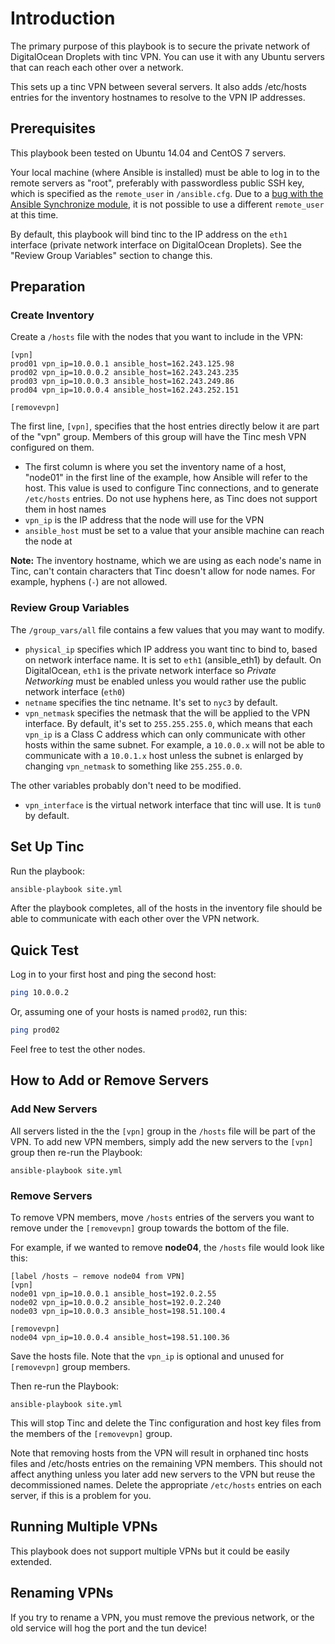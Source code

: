 # Introduction

The primary purpose of this playbook is to secure the private network of DigitalOcean Droplets with tinc VPN. You can use it with any Ubuntu servers that can reach each other over a network.

This sets up a tinc VPN between several servers. It also adds /etc/hosts entries for the inventory hostnames to resolve to the VPN IP addresses.

## Prerequisites

This playbook been tested on Ubuntu 14.04 and CentOS 7 servers.

Your local machine (where Ansible is installed) must be able to log in to the remote servers as "root", preferably with passwordless public SSH key, which is specified as the `remote_user` in `/ansible.cfg`. Due to a [bug with the Ansible Synchronize module](https://github.com/ansible/ansible/issues/13825), it is not possible to use a different `remote_user` at this time.

By default, this playbook will bind tinc to the IP address on the `eth1` interface (private network interface on DigitalOcean Droplets). See the "Review Group Variables" section to change this.

## Preparation

### Create Inventory

Create a `/hosts` file with the nodes that you want to include in the VPN:

```
[vpn]
prod01 vpn_ip=10.0.0.1 ansible_host=162.243.125.98
prod02 vpn_ip=10.0.0.2 ansible_host=162.243.243.235
prod03 vpn_ip=10.0.0.3 ansible_host=162.243.249.86
prod04 vpn_ip=10.0.0.4 ansible_host=162.243.252.151

[removevpn]
```

The first line, `[vpn]`, specifies that the host entries directly below it are part of the "vpn" group. Members of this group will have the Tinc mesh VPN configured on them.

- The first column is where you set the inventory name of a host, "node01" in the first line of the example, how Ansible will refer to the host. This value is used to configure Tinc connections, and to generate `/etc/hosts` entries. Do not use hyphens here, as Tinc does not support them in host names
- `vpn_ip` is the IP address that the node will use for the VPN
- `ansible_host` must be set to a value that your ansible machine can reach the node at

**Note:** The inventory hostname, which we are using as each node's name in Tinc, can't contain characters that Tinc doesn't allow for node names. For example, hyphens (`-`) are not allowed.

### Review Group Variables

The `/group_vars/all` file contains a few values that you may want to modify.

- `physical_ip` specifies which IP address you want tinc to bind to, based on network interface name. It is set to `eth1` (ansible_eth1) by default. On DigitalOcean, `eth1` is the private network interface so *Private Networking* must be enabled unless you would rather use the public network interface (`eth0`)
- `netname` specifies the tinc netname. It's set to `nyc3` by default.
- `vpn_netmask` specifies the netmask that the will be applied to the VPN interface. By default, it's set to `255.255.255.0`, which means that each `vpn_ip` is a Class C address which can only communicate with other hosts within the same subnet. For example, a `10.0.0.x` will not be able to communicate with a `10.0.1.x` host unless the subnet is enlarged by changing `vpn_netmask` to something like `255.255.0.0`.

The other variables probably don't need to be modified.

- `vpn_interface` is the virtual network interface that tinc will use. It is `tun0` by default.

## Set Up Tinc

Run the playbook:

```bash
ansible-playbook site.yml
```

After the playbook completes, all of the hosts in the inventory file should be able to communicate with each other over the VPN network.

## Quick Test

Log in to your first host and ping the second host:

```bash
ping 10.0.0.2
```

Or, assuming one of your hosts is named `prod02`, run this:

```bash
ping prod02
```

Feel free to test the other nodes.

## How to Add or Remove Servers

### Add New Servers

All servers listed in the the `[vpn]` group in the `/hosts` file will be part of the VPN. To add new VPN members, simply add the new servers to the `[vpn]` group then re-run the Playbook:

```command
ansible-playbook site.yml
```

### Remove Servers

To remove VPN members, move `/hosts` entries of the servers you want to remove under the `[removevpn]` group towards the bottom of the file.

For example, if we wanted to remove **node04**, the `/hosts` file would look like this:

```
[label /hosts — remove node04 from VPN]
[vpn]
node01 vpn_ip=10.0.0.1 ansible_host=192.0.2.55
node02 vpn_ip=10.0.0.2 ansible_host=192.0.2.240
node03 vpn_ip=10.0.0.3 ansible_host=198.51.100.4

[removevpn]
node04 vpn_ip=10.0.0.4 ansible_host=198.51.100.36
```

Save the hosts file. Note that the `vpn_ip` is optional and unused for `[removevpn]` group members.

Then re-run the Playbook:

```command
ansible-playbook site.yml
```

This will stop Tinc and delete the Tinc configuration and host key files from the members of the `[removevpn]` group.

Note that removing hosts from the VPN will result in orphaned tinc hosts files and /etc/hosts entries on the remaining VPN members. This should not affect anything unless you later add new servers to the VPN but reuse the decommissioned names. Delete the appropriate `/etc/hosts` entries on each server, if this is a problem for you.

## Running Multiple VPNs

This playbook does not support multiple VPNs but it could be easily extended.

## Renaming VPNs

If you try to rename a VPN, you must remove the previous network, or the old service will hog the port and the tun device!
